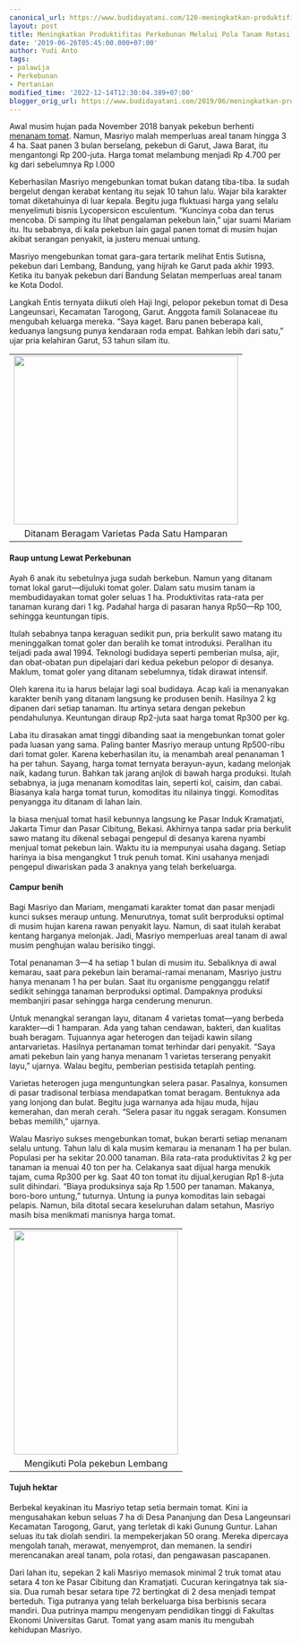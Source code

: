 ```yaml
---
canonical_url: https://www.budidayatani.com/120-meningkatkan-produktifitas
layout: post
title: Meningkatkan Produktifitas Perkebunan Melalui Pola Tanam Rotasi
date: '2019-06-26T05:45:00.000+07:00'
author: Yudi Anto
tags:
- palawija
- Perkebunan
- Pertanian
modified_time: '2022-12-14T12:30:04.389+07:00'
blogger_orig_url: https://www.budidayatani.com/2019/06/meningkatkan-produktifitas-perkebunan.html
---
```


<p>Awal musim hujan pada November 2018 banyak pekebun berhenti <a href="https://www.budidayatani.com/2019/06/analisis-kendala-dan-keuntungan.html">menanam tomat</a>. Namun, Masriyo malah memperluas areal tanam hingga 3&nbsp; 4 ha. Saat panen 3 bulan berselang, pekebun di Garut, Jawa Barat, itu mengantongi Rp 200-juta. Harga tomat melambung menjadi Rp 4.700 per kg dari sebelumnya Rp l.000</p><p>Keberhasilan Masriyo mengebunkan tomat bukan datang tiba-tiba. Ia sudah bergelut dengan kerabat kentang itu sejak 10 tahun lalu. Wajar bila karakter tomat diketahuinya di luar kepala. Begitu juga fluktuasi harga yang selalu menyelimuti bisnis Lycopersicon esculentum. “Kuncinya coba dan terus mencoba. Di samping itu lihat pengalaman pekebun lain,” ujar suami Mariam itu. Itu sebabnya, di kala pekebun lain gagal panen tomat di musim hujan akibat serangan penyakit, ia justeru menuai untung.</p><p>Masriyo mengebunkan tomat gara-gara tertarik melihat Entis Sutisna, pekebun dari Lembang, Bandung, yang hijrah ke Garut pada akhir 1993. Ketika itu banyak pekebun dari Bandung Selatan memperluas areal tanam ke Kota Dodol.</p><p>Langkah Entis ternyata diikuti oleh Haji Ingi, pelopor pekebun tomat di Desa Langeunsari, Kecamatan Tarogong, Garut. Anggota famili Solanaceae itu mengubah keluarga mereka. “Saya kaget. Baru panen beberapa kali, keduanya langsung punya kendaraan roda empat. Bahkan lebih dari satu,” ujar pria kelahiran Garut, 53 tahun silam itu.</p><table align="center" cellpadding="0" cellspacing="0" style="margin-left: auto; margin-right: auto; text-align: center;"><tbody><tr><td style="text-align: center;"><a href="https://i2.wp.com/1.bp.blogspot.com/-dzEyHciP2Ow/XRKgfe422LI/AAAAAAAACiQ/KLJ8mfVWwmAf-Q0bnZ-axIQ1iVRb-Y8DQCLcBGAs/s1600/budidaya%2Btomat_794x600.jpg?ssl=1" style="margin-left: auto; margin-right: auto;"><img loading="lazy" border="0" data-original-height="600" data-original-width="794" height="301" src="https://i0.wp.com/1.bp.blogspot.com/-dzEyHciP2Ow/XRKgfe422LI/AAAAAAAACiQ/KLJ8mfVWwmAf-Q0bnZ-axIQ1iVRb-Y8DQCLcBGAs/s400/budidaya%2Btomat_794x600.jpg?resize=400%2C301&amp;ssl=1" width="400" data-recalc-dims="1" /></a></td></tr><tr><td style="text-align: center;">Ditanam Beragam Varietas Pada Satu Hamparan</td></tr></tbody></table><p></p><h4>Raup untung Lewat Perkebunan</h4><p>Ayah 6 anak itu sebetulnya juga sudah berkebun. Namun yang ditanam tomat lokal garut—dijuluki tomat goler. Dalam satu musim tanam ia membudidayakan tomat goler seluas 1 ha. Produktivitas rata-rata per tanaman kurang dari 1 kg. Padahal harga di pasaran hanya Rp50—Rp 100, sehingga keuntungan tipis.</p><p>Itulah sebabnya tanpa keraguan sedikit pun, pria berkulit sawo matang itu meninggalkan tomat goler dan beralih ke tomat introduksi. Peralihan itu teijadi pada awal 1994. Teknologi budidaya seperti pemberian mulsa, ajir, dan obat-obatan pun dipelajari dari kedua pekebun pelopor di desanya. Maklum, tomat goler yang ditanam sebelumnya, tidak dirawat intensif.</p><p>Oleh karena itu ia harus belajar lagi soal budidaya. Acap kali ia menanyakan karakter benih yang ditanam langsung ke produsen benih. Hasilnya 2 kg dipanen dari setiap tanaman. Itu artinya setara dengan pekebun pendahulunya. Keuntungan diraup Rp2-juta saat harga tomat Rp300 per kg.</p><p>Laba itu dirasakan amat tinggi dibanding saat ia mengebunkan tomat goler pada luasan yang sama. Paling banter Masriyo meraup untung Rp500-ribu dari tomat goler. Karena keberhasilan itu, ia menambah areal penanaman 1 ha per tahun. Sayang, harga tomat ternyata berayun-ayun, kadang melonjak naik, kadang turun. Bahkan tak jarang anjlok di bawah harga produksi. Itulah sebabnya, ia juga menanam komoditas lain, seperti kol, caisim, dan cabai. Biasanya kala harga tomat turun, komoditas itu nilainya tinggi. Komoditas penyangga itu ditanam di lahan lain.</p><p>Ia biasa menjual tomat hasil kebunnya langsung ke Pasar Induk Kramatjati, Jakarta Timur dan Pasar Cibitung, Bekasi. Akhirnya tanpa sadar pria berkulit sawo matang itu dikenal sebagai pengepul di desanya karena nyambi menjual tomat pekebun lain. Waktu itu ia mempunyai usaha dagang. Setiap harinya ia bisa mengangkut 1 truk penuh tomat. Kini usahanya menjadi pengepul diwariskan pada 3 anaknya yang telah berkeluarga.</p><h4>Campur benih</h4><p>Bagi Masriyo dan Mariam, mengamati karakter tomat dan pasar menjadi kunci sukses meraup untung. Menurutnya, tomat sulit berproduksi optimal di musim hujan karena rawan penyakit layu. Namun, di saat itulah kerabat kentang harganya melonjak. Jadi, Masriyo memperluas areal tanam di awal musim penghujan walau berisiko tinggi.</p><p>Total penanaman 3—4 ha setiap 1 bulan di musim itu. Sebaliknya di awal kemarau, saat para pekebun lain beramai-ramai menanam, Masriyo justru hanya menanam 1 ha per bulan. Saat itu organisme pengganggu relatif sedikit sehingga tanaman berproduksi optimal. Dampaknya produksi membanjiri pasar sehingga harga cenderung menurun.</p><p>Untuk menangkal serangan layu, ditanam 4 varietas tomat—yang berbeda karakter—di 1 hamparan. Ada yang tahan cendawan, bakteri, dan kualitas buah beragam. Tujuannya agar heterogen dan teijadi kawin silang antarvarietas. Hasilnya pertanaman tomat terhindar dari penyakit. “Saya amati pekebun lain yang hanya menanam 1 varietas terserang penyakit layu,” ujarnya. Walau begitu, pemberian pestisida tetaplah penting.</p><p>Varietas heterogen juga menguntungkan selera pasar. Pasalnya, konsumen di pasar tradisonal terbiasa mendapatkan tomat beragam. Bentuknya ada yang lonjong dan bulat. Begitu juga warnanya ada hijau muda, hijau kemerahan, dan merah cerah. “Selera pasar itu nggak seragam. Konsumen bebas memilih,” ujarnya.</p><p>Walau Masriyo sukses mengebunkan tomat, bukan berarti setiap menanam selalu untung. Tahun lalu di kala musim kemarau ia menanam 1 ha per bulan. Populasi per ha sekitar 20.000 tanaman. Bila rata-rata produktivitas 2 kg per tanaman ia menuai 40 ton per ha. Celakanya saat dijual harga menukik tajam, cuma Rp300 per kg. Saat 40 ton tomat itu dijual,kerugian Rp1 8-juta sulit dihindari. “Biaya produksinya saja Rp 1.500 per tanaman. Makanya, boro-boro untung,” tuturnya. Untung ia punya komoditas lain sebagai pelapis. Namun, bila ditotal secara keseluruhan dalam setahun, Masriyo masih bisa menikmati manisnya harga tomat.</p><table align="center" cellpadding="0" cellspacing="0" style="margin-left: auto; margin-right: auto; text-align: center;"><tbody><tr><td style="text-align: center;"><a href="https://i2.wp.com/1.bp.blogspot.com/-0ohFn_xN2uE/XRKgkhSHf3I/AAAAAAAACiU/J_njkU7jlDwllfY4DZWRpBPp0LXxmTYHQCLcBGAs/s1600/budidaya%2Btomat_441x600.jpg?ssl=1" style="margin-left: auto; margin-right: auto;"><img loading="lazy" border="0" data-original-height="600" data-original-width="441" height="400" src="https://i2.wp.com/1.bp.blogspot.com/-0ohFn_xN2uE/XRKgkhSHf3I/AAAAAAAACiU/J_njkU7jlDwllfY4DZWRpBPp0LXxmTYHQCLcBGAs/s400/budidaya%2Btomat_441x600.jpg?resize=293%2C400&amp;ssl=1" width="293" data-recalc-dims="1" /></a></td></tr><tr><td style="text-align: center;">Mengikuti Pola pekebun Lembang</td></tr></tbody></table><h4>Tujuh hektar</h4><p>Berbekal keyakinan itu Masriyo tetap setia bermain tomat. Kini ia mengusahakan kebun seluas 7 ha di Desa Pananjung dan Desa Langeunsari Kecamatan Tarogong, Garut, yang terletak di kaki Gunung Guntur. Lahan seluas itu tak diolah sendiri. Ia mempekerjakan 50 orang. Mereka dipercaya mengolah tanah, merawat, menyemprot, dan memanen. Ia sendiri merencanakan areal tanam, pola rotasi, dan pengawasan pascapanen.</p><p>Dari lahan itu, sepekan 2 kali Masriyo memasok minimal 2 truk tomat atau setara 4 ton ke Pasar Cibitung dan Kramatjati. Cucuran keringatnya tak sia-sia. Dua rumah besar setara tipe 72 bertingkat di 2 desa menjadi tempat berteduh. Tiga putranya yang telah berkeluarga bisa berbisnis secara mandiri. Dua putrinya mampu mengenyam pendidikan tinggi di Fakultas Ekonomi Universitas Garut. Tomat yang asam manis itu mengubah kehidupan Masriyo.</p>
